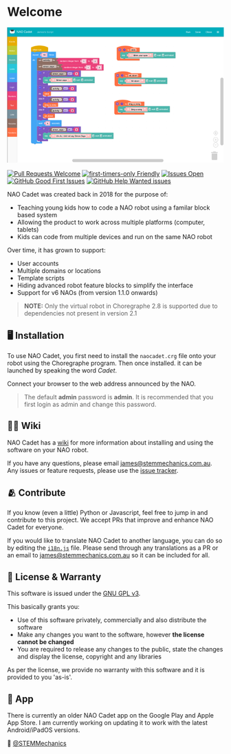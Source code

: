 # Welcome
![NAO Cadet Banner](https://raw.githubusercontent.com/STEMMechanics/NAO-Cadet/main/.github/img/banner.png)

[![Pull Requests Welcome](https://img.shields.io/badge/PRs-welcome-brightgreen.svg?style=flat)](http://makeapullrequest.com)
[![first-timers-only Friendly](https://img.shields.io/badge/first--timers--only-friendly-blue.svg)](http://www.firsttimersonly.com/)
[![Issues Open](https://img.shields.io/github/issues/STEMMechanics/NAO-Cadet?color=008080)](https://github.com/STEMMechanics/NAO-Cadet/issues)
[![GitHub Good First Issues](https://img.shields.io/github/issues/STEMMechanics/NAO-Cadet/good%20first%20issue?label=Good%20First%20issues)](https://github.com/STEMMechanics/NAO-Cadet/issues?q=is%3Aopen+is%3Aissue+label%3A%22good+first+issue%22)
[![GitHub Help Wanted issues](https://img.shields.io/github/issues/STEMMechanics/NAO-Cadet/help%20wanted?label=%22Help%20Wanted%22%20issues)](https://github.com/STEMMechanics/NAO-Cadet/issues?q=is%3Aopen+is%3Aissue+label%3A%22help+wanted%22)


NAO Cadet was created back in 2018 for the purpose of:

- Teaching young kids how to code a NAO robot using a familar block based system
- Allowing the product to work across multiple platforms (computer, tablets)
- Kids can code from multiple devices and run on the same NAO robot

Over time, it has grown to support:

- User accounts
- Multiple domains or locations
- Template scripts
- Hiding advanced robot feature blocks to simplify the interface
- Support for v6 NAOs (from version 1.1.0 onwards)

> **NOTE:** Only the virtual robot in Choregraphe 2.8 is supported due to dependencies not present in version 2.1

## 🖥️ Installation

To use NAO Cadet, you first need to install the `naocadet.crg` file onto your robot using the Choregraphe program. Then once installed. it can be launched by speaking the word  *Cadet*.

Connect your browser to the web address announced by the NAO.

> The default **admin** password is **admin**. It is recommended that you first login as admin and change this password.

## 👩‍💻 Wiki

NAO Cadet has a [wiki](/STEMMechanics/NAO-Cadet/wiki) for more information about installing and using the software on your NAO robot.

If you have any questions, please email james@stemmechanics.com.au. Any issues or feature requests, please use the [issue tracker](/STEMMechanics/NAO-Cadet/issues).

## 🫂 Contribute

If you know (even a little) Python or Javascript, feel free to jump in and contribute to this project. We accept PRs that improve and enhance NAO Cadet for everyone.

If you would like to translate NAO Cadet to another language, you can do so by editing the [`i18n.js`](https://github.com/STEMMechanics/NAO-Cadet/blob/main/src/htdocs/js/i18n.js) file. Please send through any translations as a PR or an email to james@stemmechanics.com.au so it can be included for all.

## 📰 License & Warranty

This software is issued under the [GNU GPL v3](./LICENSE).

This basically grants you:

- Use of this software privately, commercially and also distribute the software
- Make any changes you want to the software, however **the license cannot be changed**
- You are required to release any changes to the public, state the changes and display the license, copyright and any libraries

As per the license, we provide no warranty with this software and it is provided to you 'as-is'.

## 📲 App

There is currently an older NAO Cadet app on the Google Play and Apple App Store. I am currently working on updating it to work with the latest Android/iPadOS versions.


👋 [@STEMMechanics](https://twitter.com/STEMMechanics)
